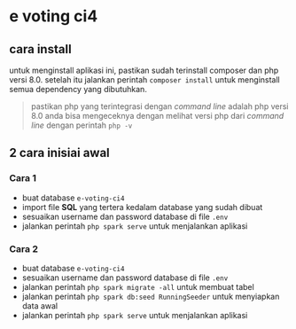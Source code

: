 # e voting ci4

## cara install
untuk menginstall aplikasi ini, pastikan sudah terinstall composer dan php versi 8.0. setelah itu jalankan perintah `composer install` untuk menginstall semua dependency yang dibutuhkan.

> pastikan php yang terintegrasi dengan *command line* adalah php versi 8.0
> anda bisa mengeceknya dengan melihat versi php dari *command line* dengan perintah `php -v`

## 2 cara inisiai awal
### Cara 1
- buat database `e-voting-ci4`
- import file **SQL** yang tertera kedalam database yang sudah dibuat
- sesuaikan username dan password database di file `.env`
- jalankan perintah `php spark serve` untuk menjalankan aplikasi

### Cara 2
- buat database `e-voting-ci4`
- sesuaikan username dan password database di file `.env`
- jalankan perintah `php spark migrate -all` untuk membuat tabel
- jalankan perintah `php spark db:seed RunningSeeder` untuk menyiapkan data awal
- jalankan perintah `php spark serve` untuk menjalankan aplikasi